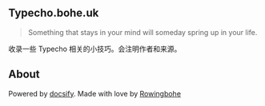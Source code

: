 ## Typecho.bohe.uk

> Something that stays in your mind will someday spring up in your life.

收录一些 Typecho 相关的小技巧。会注明作者和来源。

## About

Powered by [docsify](https://github.com/docsifyjs/docsify/). Made with love by [Rowingbohe](https://rowingbohe.com)
